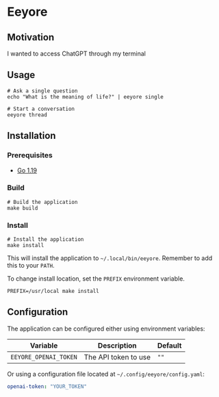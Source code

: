 # Eeyore

## Motivation

I wanted to access ChatGPT through my terminal

## Usage

```shell
# Ask a single question
echo "What is the meaning of life?" | eeyore single

# Start a conversation
eeyore thread
```

## Installation

### Prerequisites

- [Go 1.19](https://golang.org/doc/install)

### Build

```shell
# Build the application
make build
```

### Install

```shell
# Install the application
make install
```

This will install the application to `~/.local/bin/eeyore`. Remember to add this to your `PATH`.

To change install location, set the `PREFIX` environment variable.

```shell
PREFIX=/usr/local make install
```

## Configuration

The application can be configured either using environment variables:

| Variable              | Description          | Default |
| ---                   | ---                  | ---     |
| `EEYORE_OPENAI_TOKEN` | The API token to use | `""`    |

Or using a configuration file located at `~/.config/eeyore/config.yaml`:

```yaml
openai-token: "YOUR_TOKEN"
```
